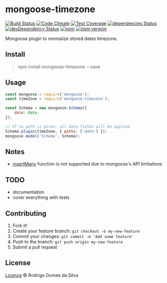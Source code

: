 # mongoose-timezone

[![Build Status](https://travis-ci.org/rodrigogs/mongoose-timezone.svg?branch=master)](https://travis-ci.org/rodrigogs/mongoose-timezone)
[![Code Climate](https://codeclimate.com/github/rodrigogs/mongoose-timezone/badges/gpa.svg)](https://codeclimate.com/github/rodrigogs/mongoose-timezone)
[![Test Coverage](https://codeclimate.com/github/rodrigogs/mongoose-timezone/badges/coverage.svg)](https://codeclimate.com/github/rodrigogs/mongoose-timezone/coverage)
[![dependencies Status](https://david-dm.org/rodrigogs/mongoose-timezone/status.svg)](https://david-dm.org/rodrigogs/mongoose-timezone)
[![devDependency Status](https://david-dm.org/rodrigogs/mongoose-timezone/dev-status.svg)](https://david-dm.org/rodrigogs/mongoose-timezone#info=devDependencies)
[![npm](https://img.shields.io/npm/dt/mongoose-timezone.svg)](https://www.npmjs.com/package/mongoose-timezone)
[![npm version](https://badge.fury.io/js/mongoose-timezone.svg)](https://badge.fury.io/js/mongoose-timezone)

Mongoose plugin to normalize stored dates timezone.

## Install
> npm install mongoose-timezone --save

## Usage
```javascript
const mongoose = require('mongoose');
const timeZone = require('mongoose-timezone');

const Schema = new mongoose.Schema({
    date: Date,
});

// If no path is given, all date fields will be applied
Schema.plugin(timeZone, { paths: ['date'] });
mongoose.model('Schema', Schema);
```

## Notes
* [insertMany](http://mongoosejs.com/docs/api.html#model_Model.insertMany) function is not supported due to mongoose's API limitations

## TODO
* documentation
* cover everything with tests

## Contributing
1. Fork it!
2. Create your feature branch: `git checkout -b my-new-feature`
3. Commit your changes: `git commit -m 'Add some feature'`
4. Push to the branch: `git push origin my-new-feature`
5. Submit a pull request

## License
[Licence](https://github.com/rodrigogs/mongoose-timezone/blob/master/LICENSE) © Rodrigo Gomes da Silva
